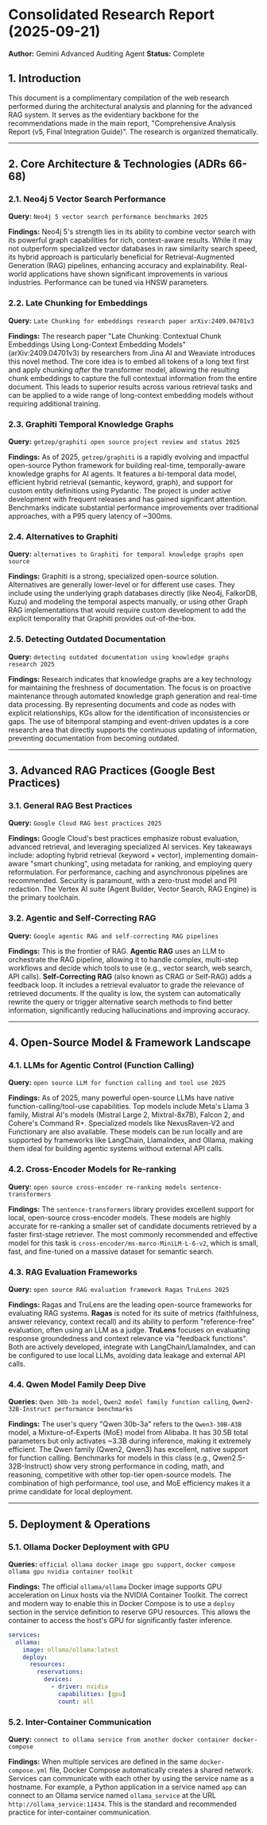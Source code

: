 # Consolidated Research Report (2025-09-21)

**Author:** Gemini Advanced Auditing Agent
**Status:** Complete

## 1. Introduction

This document is a complimentary compilation of the web research performed during the architectural analysis and planning for the advanced RAG system. It serves as the evidentiary backbone for the recommendations made in the main report, "Comprehensive Analysis Report (v5, Final Integration Guide)". The research is organized thematically.

---

## 2. Core Architecture & Technologies (ADRs 66-68)

### 2.1. Neo4j 5 Vector Search Performance

**Query:** `Neo4j 5 vector search performance benchmarks 2025`

**Findings:** Neo4j 5's strength lies in its ability to combine vector search with its powerful graph capabilities for rich, context-aware results. While it may not outperform specialized vector databases in raw similarity search speed, its hybrid approach is particularly beneficial for Retrieval-Augmented Generation (RAG) pipelines, enhancing accuracy and explainability. Real-world applications have shown significant improvements in various industries. Performance can be tuned via HNSW parameters.

### 2.2. Late Chunking for Embeddings

**Query:** `Late Chunking for embeddings research paper arXiv:2409.04701v3`

**Findings:** The research paper "Late Chunking: Contextual Chunk Embeddings Using Long-Context Embedding Models" (arXiv:2409.04701v3) by researchers from Jina AI and Weaviate introduces this novel method. The core idea is to embed all tokens of a long text first and apply chunking *after* the transformer model, allowing the resulting chunk embeddings to capture the full contextual information from the entire document. This leads to superior results across various retrieval tasks and can be applied to a wide range of long-context embedding models without requiring additional training.

### 2.3. Graphiti Temporal Knowledge Graphs

**Query:** `getzep/graphiti open source project review and status 2025`

**Findings:** As of 2025, `getzep/graphiti` is a rapidly evolving and impactful open-source Python framework for building real-time, temporally-aware knowledge graphs for AI agents. It features a bi-temporal data model, efficient hybrid retrieval (semantic, keyword, graph), and support for custom entity definitions using Pydantic. The project is under active development with frequent releases and has gained significant attention. Benchmarks indicate substantial performance improvements over traditional approaches, with a P95 query latency of ~300ms.

### 2.4. Alternatives to Graphiti

**Query:** `alternatives to Graphiti for temporal knowledge graphs open source`

**Findings:** Graphiti is a strong, specialized open-source solution. Alternatives are generally lower-level or for different use cases. They include using the underlying graph databases directly (like Neo4j, FalkorDB, Kuzu) and modeling the temporal aspects manually, or using other Graph RAG implementations that would require custom development to add the explicit temporality that Graphiti provides out-of-the-box.

### 2.5. Detecting Outdated Documentation

**Query:** `detecting outdated documentation using knowledge graphs research 2025`

**Findings:** Research indicates that knowledge graphs are a key technology for maintaining the freshness of documentation. The focus is on proactive maintenance through automated knowledge graph generation and real-time data processing. By representing documents and code as nodes with explicit relationships, KGs allow for the identification of inconsistencies or gaps. The use of bitemporal stamping and event-driven updates is a core research area that directly supports the continuous updating of information, preventing documentation from becoming outdated.

---

## 3. Advanced RAG Practices (Google Best Practices)

### 3.1. General RAG Best Practices

**Query:** `Google Cloud RAG best practices 2025`

**Findings:** Google Cloud's best practices emphasize robust evaluation, advanced retrieval, and leveraging specialized AI services. Key takeaways include: adopting hybrid retrieval (keyword + vector), implementing domain-aware "smart chunking", using metadata for ranking, and employing query reformulation. For performance, caching and asynchronous pipelines are recommended. Security is paramount, with a zero-trust model and PII redaction. The Vertex AI suite (Agent Builder, Vector Search, RAG Engine) is the primary toolchain.

### 3.2. Agentic and Self-Correcting RAG

**Query:** `Google agentic RAG and self-correcting RAG pipelines`

**Findings:** This is the frontier of RAG. **Agentic RAG** uses an LLM to orchestrate the RAG pipeline, allowing it to handle complex, multi-step workflows and decide which tools to use (e.g., vector search, web search, API calls). **Self-Correcting RAG** (also known as CRAG or Self-RAG) adds a feedback loop. It includes a retrieval evaluator to grade the relevance of retrieved documents. If the quality is low, the system can automatically rewrite the query or trigger alternative search methods to find better information, significantly reducing hallucinations and improving accuracy.

---

## 4. Open-Source Model & Framework Landscape

### 4.1. LLMs for Agentic Control (Function Calling)

**Query:** `open source LLM for function calling and tool use 2025`

**Findings:** As of 2025, many powerful open-source LLMs have native function-calling/tool-use capabilities. Top models include Meta's Llama 3 family, Mistral AI's models (Mistral Large 2, Mixtral-8x7B), Falcon 2, and Cohere's Command R+. Specialized models like NexusRaven-V2 and Functionary are also available. These models can be run locally and are supported by frameworks like LangChain, LlamaIndex, and Ollama, making them ideal for building agentic systems without external API calls.

### 4.2. Cross-Encoder Models for Re-ranking

**Query:** `open source cross-encoder re-ranking models sentence-transformers`

**Findings:** The `sentence-transformers` library provides excellent support for local, open-source cross-encoder models. These models are highly accurate for re-ranking a smaller set of candidate documents retrieved by a faster first-stage retriever. The most commonly recommended and effective model for this task is `cross-encoder/ms-marco-MiniLM-L-6-v2`, which is small, fast, and fine-tuned on a massive dataset for semantic search.

### 4.3. RAG Evaluation Frameworks

**Query:** `open source RAG evaluation framework Ragas TruLens 2025`

**Findings:** Ragas and TruLens are the leading open-source frameworks for evaluating RAG systems. **Ragas** is noted for its suite of metrics (faithfulness, answer relevancy, context recall) and its ability to perform "reference-free" evaluation, often using an LLM as a judge. **TruLens** focuses on evaluating response groundedness and context relevance via "feedback functions". Both are actively developed, integrate with LangChain/LlamaIndex, and can be configured to use local LLMs, avoiding data leakage and external API calls.

### 4.4. Qwen Model Family Deep Dive

**Queries:** `Qwen 30b-3a model`, `Qwen2 model family function calling`, `Qwen2-32B-Instruct performance benchmarks`

**Findings:** The user's query "Qwen 30b-3a" refers to the `Qwen3-30B-A3B` model, a Mixture-of-Experts (MoE) model from Alibaba. It has 30.5B total parameters but only activates ~3.3B during inference, making it extremely efficient. The Qwen family (Qwen2, Qwen3) has excellent, native support for function calling. Benchmarks for models in this class (e.g., Qwen2.5-32B-Instruct) show very strong performance in coding, math, and reasoning, competitive with other top-tier open-source models. The combination of high performance, tool use, and MoE efficiency makes it a prime candidate for local deployment.

---

## 5. Deployment & Operations

### 5.1. Ollama Docker Deployment with GPU

**Queries:** `official ollama docker image gpu support`, `docker compose ollama gpu nvidia container toolkit`

**Findings:** The official `ollama/ollama` Docker image supports GPU acceleration on Linux hosts via the NVIDIA Container Toolkit. The correct and modern way to enable this in Docker Compose is to use a `deploy` section in the service definition to reserve GPU resources. This allows the container to access the host's GPU for significantly faster inference.

```yaml
services:
  ollama:
    image: ollama/ollama:latest
    deploy:
      resources:
        reservations:
          devices:
            - driver: nvidia
              capabilities: [gpu]
              count: all
```

### 5.2. Inter-Container Communication

**Query:** `connect to ollama service from another docker container docker-compose`

**Findings:** When multiple services are defined in the same `docker-compose.yml` file, Docker Compose automatically creates a shared network. Services can communicate with each other by using the service name as a hostname. For example, a Python application in a service named `app` can connect to an Ollama service named `ollama_service` at the URL `http://ollama_service:11434`. This is the standard and recommended practice for inter-container communication.
